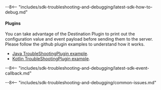 --8<-- "includes/sdk-troubleshooting-and-debugging/latest-sdk-how-to-debug.md"

#### Plugins
You can take advantage of the Destination Plugin to print out the configuration value and event payload before sending them to the server. Please follow the github plugin examples to understand how it works. 

- [Java TroubleShootingPlugin example](https://github.com/amplitude/Amplitude-Kotlin/blob/main/samples/java-android-app/src/main/java/com/amplitude/android/sample/TroubleShootingPlugin.java).
- [Kotlin TroubleShootingPlugin example](https://github.com/amplitude/Amplitude-Kotlin/blob/main/samples/kotlin-android-app/src/main/java/com/amplitude/android/sample/TroubleShootingPlugin.kt).

--8<-- "includes/sdk-troubleshooting-and-debugging/latest-sdk-event-callback.md"

--8<-- "includes/sdk-troubleshooting-and-debugging/common-issues.md"